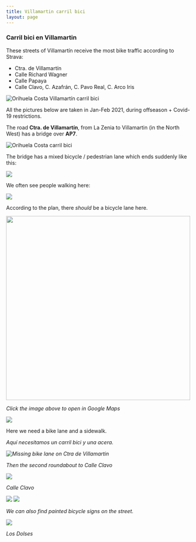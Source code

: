 ```yaml
---
title: Villamartin carril bici
layout: page
---
```


### Carril bici en Villamartin 

These streets of Villamartín receive the most bike traffic according to Strava:
- Ctra. de Villamartín
- Calle Richard Wagner
- Calle Papaya
- Calle Clavo, C. Azafrán, C. Pavo Real, C. Arco Iris

<img src="/assets/orihuela/villamartinstrava.jpg" class="img-fluid" alt="Orihuela Costa Villamartín carril bici" />

All the pictures below are taken in Jan-Feb 2021, during offseason + Covid-19 restrictions.

The road **Ctra. de Villamartín**, from La Zenia to Villamartin (in the North West) has a bridge over **AP7**.

<img src="/assets/orihuela/bridge-ap7.png" class="img-fluid" alt="Orihuela Costa carril bici" />

The bridge has a mixed bicycle / pedestrian lane which ends suddenly like this:

<img src="/assets/orihuela/villamartin1.png" class="img-fluid" />

We often see people walking here:

<img src="/assets/orihuela/villamartin2.png" class="img-fluid" />


According to the plan, there _should_ be a bicycle lane here.

<a target="_blank" href="https://www.google.com/maps/place/Calle+Clavo,+1-4,+03189+Orihuela,+Alicante/@37.9299735,-0.7434532,168m/data=!3m1!1e3!4m5!3m4!1s0xd6307d4804e38d3:0xcfdf2da8cb6498b4!8m2!3d37.9362153!4d-0.7486355?hl=en">
  <img src="/assets/orihuela/round.png" class="img-fluid" width="500" />
</a>

_Click the image above to open in Google Maps_

<img src="/assets/orihuela/villamartin3.png" class="img-fluid" />

Here we need a bike lane and a sidewalk.

<i>Aquí necesitamos un carril bici y una acera.<i>

<img src="/assets/orihuela/villamartin_trees.jpg" class="img-fluid" alt="Missing bike lane on Ctra de Villamartin" />

Then the second roundabout to Calle Clavo

<img src="/assets/orihuela/villamartin4.png" class="img-fluid" />

Calle Clavo

<img src="/assets/orihuela/clavo1.png" class="img-fluid" />

<img src="/assets/orihuela/clavo2.png" class="img-fluid" />


We can also find painted bicycle signs on the street.

<img src="/assets/orihuela/paint.png" class="img-fluid" />

Los Dolses
